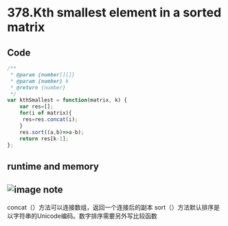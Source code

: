 378.Kth smallest element in a sorted matrix
===========================================
Code
----
```javascript
/**
 * @param {number[][]} 
 * @param {number} k
 * @return {number}
 */
var kthSmallest = function(matrix, k) {
    var res=[];
    for(i of matrix){
     res=res.concat(i);
    }
    res.sort((a,b)=>a-b);
    return res[k-1];
};
```
runtime and memory
------------------
![image]()
note
----
concat（）方法可以连接数组，返回一个连接后的副本
sort（）方法默认排序是以字符串的Unicode编码。数字排序需要另外写比较函数
